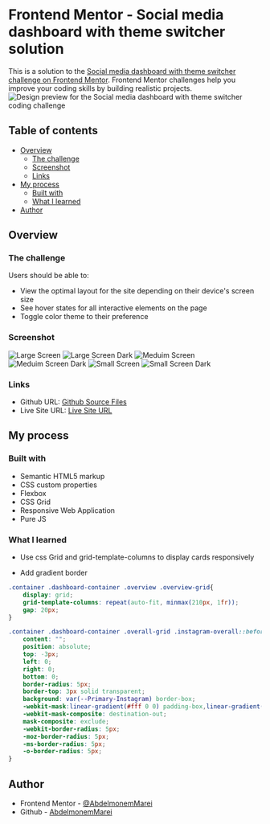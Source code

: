 # Frontend Mentor - Social media dashboard with theme switcher solution

This is a solution to the [Social media dashboard with theme switcher challenge on Frontend Mentor](https://www.frontendmentor.io/challenges/social-media-dashboard-with-theme-switcher-6oY8ozp_H). Frontend Mentor challenges help you improve your coding skills by building realistic projects. 
![Design preview for the Social media dashboard with theme switcher coding challenge](./design/desktop-preview.jpg)

## Table of contents

- [Overview](#overview)
  - [The challenge](#the-challenge)
  - [Screenshot](#screenshot)
  - [Links](#links)
- [My process](#my-process)
  - [Built with](#built-with)
  - [What I learned](#what-i-learned)
- [Author](#author)


## Overview

### The challenge

Users should be able to:

- View the optimal layout for the site depending on their device's screen size
- See hover states for all interactive elements on the page
- Toggle color theme to their preference

### Screenshot

![Large Screen](./screenshot1.png) 
![Large Screen Dark](./screenshot2.png) 
![Meduim Screen](./screenshot3.png) 
![Meduim Screen Dark](./screenshot4.png) 
![Small Screen](./screenshot5.png) 
![Small Screen Dark](./screenshot6.png) 

### Links

- Github URL: [Github Source Files](https://github.com/AbdelmonemMarei/Front-End-Mentor-Challenges/tree/main/Junior/social-media-dashboard-with-theme-switcher-master)
- Live Site URL: [Live Site URL](https://abdelmonemmarei.github.io/Front-End-Mentor-Challenges/Junior/social-media-dashboard-with-theme-switcher-master/)

## My process

### Built with

- Semantic HTML5 markup
- CSS custom properties
- Flexbox
- CSS Grid
- Responsive Web Application
- Pure JS


### What I learned

- Use css Grid  and grid-template-columns to display cards responsively

- Add gradient border 

```css
.container .dashboard-container .overview .overview-grid{
    display: grid;
    grid-template-columns: repeat(auto-fit, minmax(210px, 1fr));
    gap: 20px;
}

.container .dashboard-container .overall-grid .instagram-overall::before{
    content: "";
    position: absolute;
    top: -3px;
    left: 0;
    right: 0;
    bottom: 0;
    border-radius: 5px;
    border-top: 3px solid transparent;
    background: var(--Primary-Instagram) border-box;
    -webkit-mask:linear-gradient(#fff 0 0) padding-box,linear-gradient(#fff 0 0);
    -webkit-mask-composite: destination-out;
    mask-composite: exclude;
    -webkit-border-radius: 5px;
    -moz-border-radius: 5px;
    -ms-border-radius: 5px;
    -o-border-radius: 5px;
}

```

## Author

- Frontend Mentor - [@AbdelmonemMarei](https://www.frontendmentor.io/profile/AbdelmonemMarei)
- Github - [AbdelmonemMarei](https://github.com/AbdelmonemMarei)
